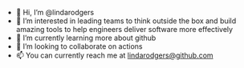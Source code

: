- 👋 Hi, I’m @lindarodgers
- 👀 I’m interested in leading teams to think outside the box and build amazing tools to help engineers deliver software more effectively
- 🌱 I’m currently learning more about github
- 💞️ I’m looking to collaborate on actions
- 📫 You can currently reach me at lindarodgers@github.com
<!---
lindarodgers/lindarodgers is a ✨ special ✨ repository because its `README.md` (this file) appears on your GitHub profile.
You can click the Preview link to take a look at your changes.
--->
